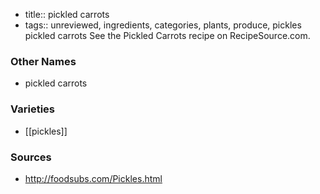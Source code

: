 - title:: pickled carrots
- tags:: unreviewed, ingredients, categories, plants, produce, pickles
pickled carrots See the Pickled Carrots recipe on RecipeSource.com.

### Other Names

* pickled carrots

### Varieties

* [[pickles]]

### Sources
* http://foodsubs.com/Pickles.html
